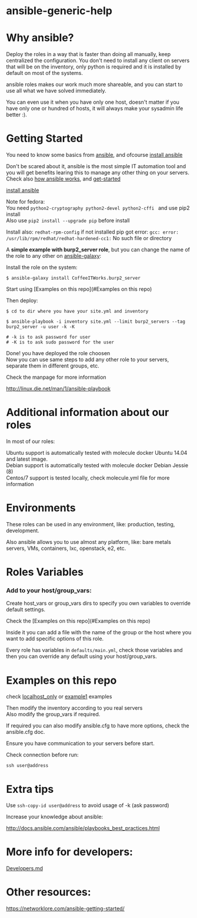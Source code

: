 # ansible-generic-help

Why ansible?
============

Deploy the roles in a way that is faster than doing all manually, keep centralized the configuration. 
You don't need to install any client on servers that will be on the inventory, only python is required and it is installed by default on most of the systems.

ansible roles makes our work much more shareable, and you can start to use all what we have solved immediately. 

You can even use it when you have only one host, doesn't matter if you have only one or hundred of hosts, it will always make your sysadmin life better :). 


Getting Started
================

You need to know some basics from [ansible](http://docs.ansible.com/ansible/quickstart.html), and ofcourse [install ansible](http://docs.ansible.com/ansible/intro_installation.html)

Don't be scared about it, ansible is the most simple IT automation tool and you will get benefits learing this to manage
any other thing on your servers. Check also [how ansible works](https://www.ansible.com/how-ansible-works), and [get-started](https://www.ansible.com/get-started)


[install ansible](http://docs.ansible.com/ansible/intro_installation.html)

Note for fedora:  
You need `python2-cryptography python2-devel python2-cffi ` and use pip2 install  
Also use `pip2 install --upgrade pip` before install  

Install also: `redhat-rpm-config` if not installed pip got error: `gcc: error: /usr/lib/rpm/redhat/redhat-hardened-cc1:` No such file or directory


A **simple example with burp2_server role**, but you can change the name of the role to any other on [ansible-galaxy](https://galaxy.ansible.com/):

Install the role on the system: 

    $ ansible-galaxy install CoffeeITWorks.burp2_server

Start using [Examples on this repo](#Examples on this repo)

Then deploy: 
    
    $ cd to dir where you have your site.yml and inventory
    
    $ ansible-playbook -i inventory site.yml --limit burp2_servers --tag burp2_server -u user -k -K 

    # -k is to ask password for user
    # -K is to ask sudo password for the user

Done! you have deployed the role choosen  
Now you can use same steps to add any other role to your servers, separate them in different groups, etc. 

Check the manpage for more information 

http://linux.die.net/man/1/ansible-playbook


Additional information about our roles
======================================

In most of our roles: 

Ubuntu support is automatically tested with molecule docker Ubuntu 14.04 and latest image.  
Debian support is automatically tested with molecule docker Debian Jessie (8)  
Centos/7 support is tested locally, check molecule.yml file for more information  


Environments
============

These roles can be used in any environment, like: production, testing, development.  

Also ansible allows you to use almost any platform, like: bare metals servers, VMs, containers, lxc, openstack, e2, etc. 


Roles Variables
===============

### Add to your host/group_vars:
 
Create host_vars or group_vars dirs to specify you own variables to override default settings.  

Check the [Examples on this repo](#Examples on this repo)  

Inside it you can add a file with the name of the group or the host where you want to add specific options of this role.  

Every role has variables in `defaults/main.yml`, check those variables and then you can override any default using your host/group_vars.  



Examples on this repo
=====================

check [localhost_only](localhost_only) or [example1](example1) examples

Then modify the inventory according to you real servers  
Also modify the group_vars if required.  

If required you can also modify ansible.cfg to have more options, check the ansible.cfg doc. 

Ensure you have communication to your servers before start.  

Check connection before run:

    ssh user@address

Extra tips
==========

Use `ssh-copy-id user@address` to avoid usage of -k (ask password)

Increase your knowledge about ansible: 

http://docs.ansible.com/ansible/playbooks_best_practices.html

More info for developers:
=========================

[Developers.md](Developers.md)

Other resources:
================

https://networklore.com/ansible-getting-started/
